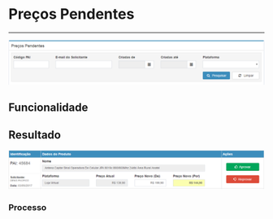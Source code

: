 # Preços Pendentes

---

![](/assets/comercialSolicitacaoPrecoPendente01.png)

## Funcionalidade

## Resultado

![](/assets/comercialSolicitacaoPrecoPendente02.png)

### Processo

